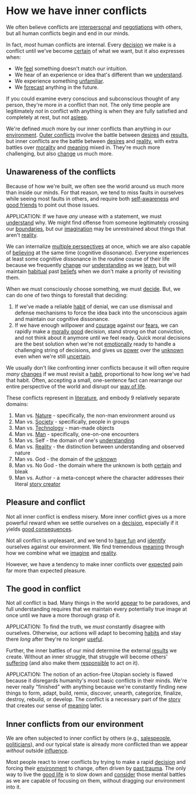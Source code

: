 
# How we have inner conflicts

We often believe conflicts are [interpersonal](people-conflicts.md) and [negotiations](people-conflicts-negotiation.md) with others, but all human conflicts begin and end in our minds.

In fact, *most* human conflicts are internal. Every [decision](people-decisions.md) we make is a conflict until we've become [certain](understanding-certainty.md) of what we want, but it also expresses when:

- We [feel](mind-feelings.md) something doesn't match our intuition.
- We hear of an experience or idea that's different than we [understand](understanding.md).
- We experience something [unfamiliar](habits.md).
- We [forecast](imagination.md) anything in the future.

If you could examine every conscious and subconscious thought of any person, they're more *in* a conflict than not. The only time people are legitimately *not* in conflict with anything is when they are fully satisfied and completely at rest, but not [asleep](sleep.md).

We're defined *much* more by our inner conflicts than anything in our [environment](reality.md). [Outer conflicts](people-conflicts-why.md) involve the battle between [desires](purpose.md) and [results](results.md), but inner conflicts are the battle between [desires](purpose.md) and [reality](reality.md), with extra battles over [morality](morality.md) and [meaning](meaning.md) mixed in. They're much more challenging, but also [change](people-changes.md) us much more.

## Unawareness of the conflicts

Because of how we're built, we often see the world around us much more than inside our minds. For that reason, we tend to miss faults in ourselves while seeing most faults in others, and require both [self-awareness](awareness.md) and [good friends](people-friends-why.md) to point out those issues.

APPLICATION: If we have *any* unease with a statement, we must [understand](understanding.md) why. We might find offense from someone legitimately crossing our [boundaries](people-rules.md), but our [imagination](imagination.md) may be unrestrained about things that aren't [reality](reality.md).

We can internalize [multiple perspectives](people-image-why.md) at once, which we are also capable of [believing](understanding-certainty.md) at the same time (cognitive dissonance). Everyone experiences at least some cognitive dissonance in the routine course of their life because we frequently [change](people-changes.md) our [understanding](understanding.md) as we [learn](education.md), but will maintain [habitual](habits.md) past [beliefs](understanding-certainty.md) when we don't make a priority of revisiting them.

When we must consciously choose something, we must [decide](people-decisions.md). But, we can do one of two things to forestall that deciding:

1. If we've made a reliable [habit](habits.md) of denial, we can use dismissal and defense mechanisms to force the idea back into the unconscious again and maintain our cognitive dissonance.
2. If we have enough willpower and [courage](understanding-certainty.md) against our [fears](mind-feelings-fear.md), we can rapidly make a [morally good](morality.md) decision, stand strong on that conviction, and not think about it anymore until we feel ready. Quick moral decisions are the best solution when we're not [emotionally](mind-feelings.md) ready to handle a challenging string of decisions, and gives us [power](power.md) over the [unknown](unknown.md) even when we're still [uncertain](understanding-certainty.md).

We usually don't like confronting inner conflicts because it will often require *many* [changes](people-changes.md) if we must revisit a [habit](habits.md), proportional to how long we've had that habit. Often, accepting a small, one-sentence fact can rearrange our entire perspective of the world and disrupt our [way of life](people-culture.md).

These conflicts represent in [literature](stories-why.md), and embody 9 relatively separate domains:

1. Man vs. [Nature](reality.md) - specifically, the non-man environment around us
2. Man vs. [Society](groups-small.md) - specifically, people in groups
3. Man vs. [Technology](technology.md) - man-made objects
4. Man vs. [Man](humanity.md) - specifically, one-on-one encounters
5. Man vs. Self - the domain of one's [understanding](understanding.md)
6. Man vs. [Reality](reality.md) - the distinction between understanding and observed nature
7. Man vs. God - the domain of the [unknown](unknown.md)
8. Man vs. No God - the domain where the unknown is both [certain](understanding-certainty.md) and bleak
9. Man vs. Author - a meta-concept where the character addresses their literal [story creator](stories-storytellers.md)

## Pleasure and conflict

Not all inner conflict is endless misery. More inner conflict gives us a more powerful reward when we settle ourselves on a [decision](people-decisions.md), especially if it yields [good consequences](results.md).

Not all conflict is unpleasant, and we tend to [have fun](purpose.md) and [identify](identity.md) ourselves against our environment. We find tremendous [meaning](meaning.md) through how we combine what we [imagine](imagination.md) and [reality](reality.md).

However, we have a tendency to make inner conflicts over [expected](imagination.md) pain far more than expected pleasure.

## The good in conflict

Not all conflict is bad. Many things in the world [appear](people-image-why.md) to be paradoxes, and full understanding requires that we maintain every potentially true image at once until we have a more thorough grasp of it.

APPLICATION: To find the truth, we *must* constantly disagree with ourselves. Otherwise, our actions will adapt to becoming [habits](habits.md) and stay there *long* after they're no longer [useful](purpose.md).

Further, the inner battles of our mind determine the external [results](results.md) we create. Without an inner struggle, that struggle will become others' [suffering](people-boundaries-why.md) (and also make them [responsible](meaning.md) to act on it).

APPLICATION: The notion of an action-free Utopian society is flawed because it disregards humanity's most basic conflicts in their minds. We're never really "finished" with anything because we're constantly finding new things to form, adapt, build, remix, discover, unearth, categorize, finalize, destroy, rebuild, or develop. The conflict is a necessary part of the [story](stories-why.md) that creates our sense of [meaning](meaning.md) later.

## Inner conflicts from our environment

We are often subjected to inner conflict by others (e.g., [salespeople](marketing.md), [politicians](politics-conservativeliberal.md)), and our typical state is already more conflicted than we appear *without* outside [influence](influence.md).

Most people react to inner conflicts by trying to make a rapid [decision](people-decisions.md) and forcing their [environment](results.md) to change, often driven by [past trauma](hardship-ptsd.md). The only way to live the [good life](goodlife.md) is to slow down and [consider](understanding.md) those mental battles as we are capable of focusing on them, without dragging our environment into it.
